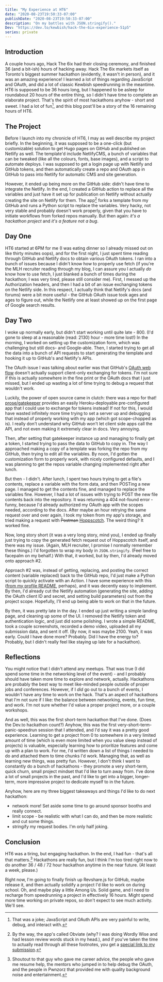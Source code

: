 ```yaml
---
title: "My Experience at HT6"
date: "2020-08-23T19:50:33-07:00"
publishDate: "2020-08-23T19:50:33-07:00"
description: "On my battles with JSON.stringify()."
Dev: "https://dev.to/kewbish/hack-the-6ix-experience-51p5"
series: private
---
```


## Introduction

A couple hours ago, Hack The 6ix had their closing ceremony, and finished 36 (and a bit-ish) hours of hacking away. Hack The 6ix markets itself as Toronto's biggest summer hackathon (evidently, it wasn't in person), and it was an amazing experience! I learned a lot of things regarding JavaScript and OAuth, and did a lot of classic Kewbish speedrunning in the meantime. HT6 is supposed to be 36 hours long, but I happened to be asleep for roundabout 20 hours of the entire thing, so I didn't have time to complete an elaborate project. That's the spirit of most hackathons anyhow - short and sweet. I had a lot of fun[^1], and this blog post'll be a story of the 16 remaining hours of HT6.

## The Project

Before I launch into my chronicle of HT6, I may as well describe my project briefly. In the beginning, it was supposed to be a one-click (but customizable) solution to get Hugo pages on GitHub and published on Netlify as well. The template'd include NetlifyCMS, a bunch of variables that can be tweaked (like all the colours, fonts, base images), and a script to automate deploys. I was supposed to get a login page up with Netlify and GitHub tokens, and then automatically create a repo and OAuth app in GitHub to pass into Netlify for automatic CMS and site generation.

However, it ended up being more on the GitHub side: didn't have time to integrate the Netlify. In the end, I created a GitHub action to replace all the variables and just have it set up for publication on Netlify without actually creating the site on Netlify for them. The app[^2] forks a template from my GitHub and runs a Python script to replace the variables. Very hacky, not very stable and probably doesn't work properly, given that you have to initiate workflows from forked repos manually. But then again: _it's a hackathon project_ and _it's a feature not a bug_.

## Day One

HT6 started at 6PM for me (I was eating dinner so I already missed out on like thirty minutes oops), and for the first night, I just spent time reading through GitHub and Netlify docs to obtain various OAuth tokens. I ran into a bunch of issues because I didn't know how to properly use fetch (if you're the MLH recruiter reading through my blog, I can assure you I actually _do_ know how to use fetch, I just blanked a bunch of times during the hackathon; I was very tired, please still consider me). First, I messed up the Authorization headers, and then I had a bit of an issue exchanging tokens on the Netlify side. In this respect, I actually think that Netlify's docs (and forums) were a bit more useful - the GitHub OAuth issue took ages and ages to figure out, while the Netlify one at least showed up on the first page of Google search results.

## Day Two

I woke up normally early, but didn't start working until quite late - 800. (I'd gone to sleep at a reasonable (read: 2130) hour - more time lost!) In the morning, I worked on setting up the customization form, which was challenging but still docs- and Google-able. Then, I started trying to get all the data into a bunch of API requests to start generating the template and hooking it up to GitHub's and Netlify's APIs.

The OAuth issue I was talking about earlier was that GitHub's [OAuth web flow](https://developer.github.com/apps/building-oauth-apps/authorizing-oauth-apps/#web-application-flow) doesn't actually support client-only exchanging for tokens. I'm not sure if this is actually somewhere in the fine print or the OAuth docs that I just missed, but I ended up wasting a lot of time trying to debug a request that wouldn't work.

Luckily, the power of open source came in clutch: there was a repo for that! [prose/gatekeeper](https://github.com/prose/gatekeeper) provides an easily Heroku-deployable pre-configured app that I could use to exchange for tokens instead! If not for this, I would have wasted infinitely more time trying to set a server up and debugging that instead of properly working with my app (which got scope-chopped as is). I really don't understand why GitHub won't let client side apps call the API, and not even making it extremely clear in docs. Very annoying.

Then, after setting that gatekeeper instance up and managing to finally get a token, I started trying to pass the data to GitHub to copy in. The way I approached making a copy of a template was forking the repo from my GitHub, then trying to edit all the variables. By noon, I'd gotten the customization form to properly work, with nicely configured defaults, and I was planning to get the repos variable changing implemented right after lunch.

But then - I didn't. After lunch, I spent two hours trying to get a file's contents, replace a variable with the form data, and then POSTing a new page. I managed to get the contents fine, and managed to replace the variables fine. However, I had a lot of issues with trying to POST the new file contents back into the repository. It was returning a 404 not-found error - funny, because I'd already authorized my OAuth app with the scopes needed, according to the docs. After maybe an hour retrying the same request over and over again, I took my token from my app's storage, and tried making a request with ~~Postman~~ [Hoppscotch](https://hoppscotch.io/). The weird thing? It worked fine.

Now, long story short (it was a very long story, mind you), I ended up finally just trying to copy the generated fetch request out of Hoppscotch itself, and there was my issue. (Again, MLH recruiter, I promise I normally remember these things.) I'd forgotten to wrap my body in `JSON.stringify`. (Feel free to facepalm on my behalf.) With that, it worked, but by then, I'd already moved onto approach #2.

Approach #2 was, instead of getting, replacing, and posting the correct content (variable replaced) back to the GitHub repo, I'd just make a Python script to quickly activate with an Action. I have some experience with this ([from my profile README](https://kewbish.github.io/blog/posts/200802/), perhaps), and it was decently easy to implement. By then, I'd already cut the Netlify automation (generating the site, adding the OAuth client ID and secret, and setting build parameters) out from the project scope. Hopefully, I'll end up being able to work on that in the future.

By then, it was pretty late in the day. I ended up just writing a simple landing page, and cleaning up some of the UI. I removed the Netlify token and authentication logic, and just did some polishing. I wrote a simple README, took a couple screenshots, recorded a demo video, uploaded all my submission data, and sent it off. (By now, it was maybe 2100. Yeah, it was early. Could I have done more? Probably. Did I have the energy to? Probably, but I didn't really feel like staying up late for a hackathon).

## Reflections

You might notice that I didn't attend any meetups. That was true (I did spend some time in the networking level of the event) - and I probably should have taken more time to explore and network, actually. Hackathons are probably the best way to meet like-minded people outside of proper jobs and conferences. However, if I _did_ go out to a bunch of events, I wouldn't have any time to work on the hack. That's an aspect of hackathons that I'm not sure if I like: the balance between networking, events, fun time, and work. I'm not sure whether I'd value a proper project more, or a couple workshops.

And as well, this was the first short-term hackathon that I've done. (Does the Dev.to hackathon count?) Anyhow, this was the first very-short-term-panic-speedrun session that I attended, and I'd say it was a pretty good experience. Learning to get a project from 0 to somewhere in a very limited amount of time (which is even more limited when you value sleep instead of projects) is valuable, especially learning how to prioritize features and come up with a plan to work. For me, I'd written down a list of things I needed to do and attached them to time chunks I'd work. Managing that, as well as learning new things, was pretty fun. However, I don't think I want to constantly do a bunch of hackathons - they promote a very short-term, quick churn, small project mindset that I'd like to turn away from. I've done a lot of small projects in the past, and I'd like to get into a bigger, longer-term, more impressive project to dedicate myself to in the future.

Anyhow, here are my three biggest takeaways and things I'd like to do next hackathon:

- network more! Set aside some time to go around sponsor booths and really connect.
- limit scope - be realistic with what I can do, and then be more realistic and cut some things.
- stringify my request bodies. I'm only half joking.

## Conclusion

HT6 was a tiring, but engaging hackathon. In the end, I had fun - that's all that matters.[^3] Hackathons are really fun, but I think I'm too tired right now to do another 36 / 48 / 72 hour hackathon anytime in the near future. (At least a week, please.)

Right now, I'm going to finally finish up Revshare.js for GitHub, maybe release it, and then actually solidify a project I'd like to work on during school. Oh, and maybe play a little Among Us. Solid game, and I need to recharge from speedrunning a project in effectively 16 hours. Might spend more time working on private repos, so don't expect to see much activity. We'll see.

[^1]: That was a joke; JavaScript and OAuth APIs are very painful to write, debug, and interact with.
[^2]: By the way, the app's called Obviate (why? I was doing Wordly Wise and had lesson review words stuck in my head.), and if you've taken the time to actually read through all these footnotes, you get a [special link to my submission](https://devpost.com/software/obviate-src).
[^3]: Shoutout to that guy who gave me career advice, the people who gave me resume help, the mentors who jumped in to help debug the OAuth, and the people in Pwnzorz that provided me with quality background noise and entertainment.
